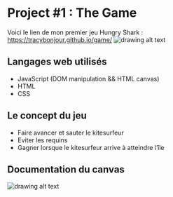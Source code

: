 # Project #1 : The Game

Voici le lien de mon premier jeu Hungry Shark : https://tracybonjour.github.io/game/
![drawing alt text](https://docs.google.com/drawings/d/19H6Qll-pLK6TGYPlPEJs1LO4TDmjLdIXTx9kYOARrfo/export/png)

## Langages web utilisés

 - JavaScript (DOM manipulation && HTML canvas)
 - HTML
 - CSS

## Le concept du jeu
  
  - Faire avancer et sauter le kitesurfeur 
  - Eviter les requins
  - Gagner lorsque le kitesurfeur arrive à atteindre l’île

## Documentation du canvas

![drawing alt text](https://docs.google.com/drawings/d/1Gwd1nIsVtOHBHZWOoMYqCP0g7XJ5LeGq7dHH0p3OCmc/export/png)

